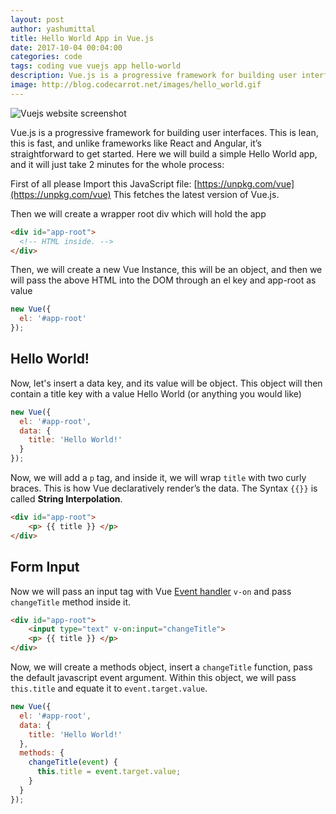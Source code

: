 ```yaml
---
layout: post
author: yashumittal
title: Hello World App in Vue.js
date: 2017-10-04 00:04:00
categories: code
tags: coding vue vuejs app hello-world
description: Vue.js is a progressive framework for building user interfaces. This is lean, this is fast, and unlike frameworks like React and Angular,
image: http://blog.codecarrot.net/images/hello_world.gif
---
```


![Vuejs website screenshot](http://blog.codecarrot.net/images/vuejs-website-screenshot.png)

Vue.js is a progressive framework for building user interfaces. This is lean, this is fast, and unlike frameworks like React and Angular, it’s straightforward to get started. Here we will build a simple Hello World app, and it will just take 2 minutes for the whole process:

First of all please Import this JavaScript file: [https://unpkg.com/vue](https://unpkg.com/vue)
This fetches the latest version of Vue.js.

Then we will create a wrapper root div which will hold the app

```html
<div id="app-root">
  <!-- HTML inside. -->
</div>
```

Then, we will create a new Vue Instance, this will be an object, and then we will pass the above HTML into the DOM through an el key and app-root as value

```js
new Vue({
  el: '#app-root'
});
```

## Hello World!

Now, let's insert a data key, and its value will be object. This object will then contain a title key with a value Hello World (or anything you would like)

```js
new Vue({
  el: '#app-root',
  data: {
    title: 'Hello World!'
  }
});
```

Now, we will add a `p` tag, and inside it, we will wrap `title` with two curly braces. This is how Vue declaratively render’s the data. The Syntax `{{}}` is called **String Interpolation**.

```html
<div id="app-root">
    <p> {{ title }} </p>
</div>
```

## Form Input

Now we will pass an input tag with Vue [Event handler](https://vuejs.org/v2/guide/events.html) `v-on` and pass `changeTitle` method inside it.

```html
<div id="app-root">
    <input type="text" v-on:input="changeTitle">
    <p> {{ title }} </p>
</div>
```

Now, we will create a methods object, insert a `changeTitle` function, pass the default javascript event argument. Within this object, we will pass `this.title` and equate it to `event.target.value`.

```js
new Vue({
  el: '#app-root',
  data: {
    title: 'Hello World!'
  },
  methods: {
    changeTitle(event) {
      this.title = event.target.value;
    }
  }
});
```
